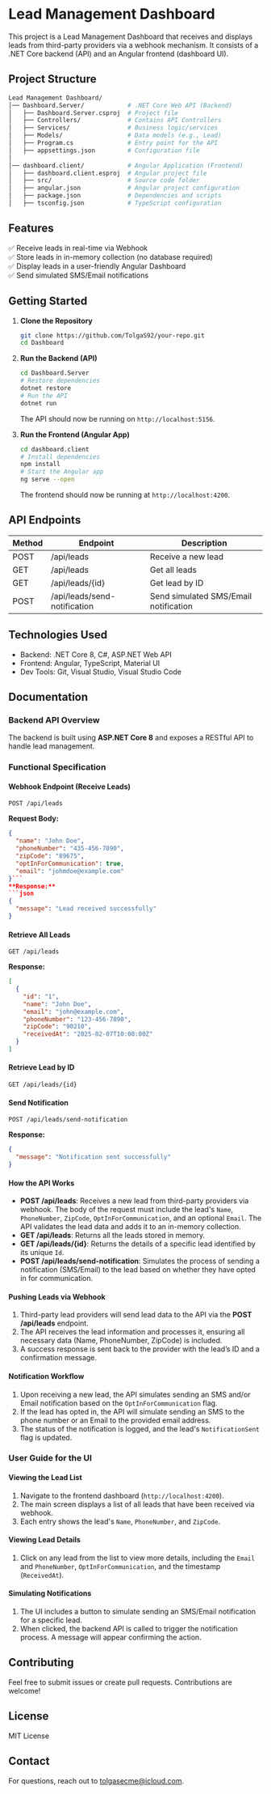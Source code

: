 
# Lead Management Dashboard

This project is a Lead Management Dashboard that receives and displays leads from third-party providers via a webhook mechanism. It consists of a .NET Core backend (API) and an Angular frontend (dashboard UI).

## Project Structure
```bash
Lead Management Dashboard/
│── Dashboard.Server/            # .NET Core Web API (Backend)
│   ├── Dashboard.Server.csproj  # Project file
│   ├── Controllers/             # Contains API Controllers
│   ├── Services/                # Business logic/services
│   ├── Models/                  # Data models (e.g., Lead)
│   ├── Program.cs               # Entry point for the API
│   ├── appsettings.json         # Configuration file
│
│── dashboard.client/            # Angular Application (Frontend)
│   ├── dashboard.client.esproj  # Angular project file
│   ├── src/                     # Source code folder
│   ├── angular.json             # Angular project configuration
│   ├── package.json             # Dependencies and scripts
│   ├── tsconfig.json            # TypeScript configuration
```

## Features

✅ Receive leads in real-time via Webhook  
✅ Store leads in in-memory collection (no database required)  
✅ Display leads in a user-friendly Angular Dashboard  
✅ Send simulated SMS/Email notifications  

## Getting Started

1. **Clone the Repository**
   ```bash
   git clone https://github.com/TolgaS92/your-repo.git
   cd Dashboard
   ```

2. **Run the Backend (API)**

   ```bash
   cd Dashboard.Server
   # Restore dependencies
   dotnet restore
   # Run the API
   dotnet run
   ```

   The API should now be running on `http://localhost:5156`.

3. **Run the Frontend (Angular App)**

   ```bash
   cd dashboard.client
   # Install dependencies
   npm install
   # Start the Angular app
   ng serve --open
   ```

   The frontend should now be running at `http://localhost:4200`.

## API Endpoints

| Method | Endpoint                 | Description                                        |
|--------|--------------------------|----------------------------------------------------|
| POST   | /api/leads                | Receive a new lead                                 |
| GET    | /api/leads                | Get all leads                                      |
| GET    | /api/leads/{id}           | Get lead by ID                                     |
| POST   | /api/leads/send-notification | Send simulated SMS/Email notification             |

## Technologies Used

- Backend: .NET Core 8, C#, ASP.NET Web API
- Frontend: Angular, TypeScript, Material UI
- Dev Tools: Git, Visual Studio, Visual Studio Code

## Documentation
### **Backend API Overview**
The backend is built using **ASP.NET Core 8** and exposes a RESTful API to handle lead management.

### Functional Specification
#### **Webhook Endpoint (Receive Leads)**
```http
POST /api/leads
```
**Request Body:**
```json
{
  "name": "John Doe",
  "phoneNumber": "435-456-7890",
  "zipCode": "89675",
  "optInForCommunication": true,
  "email": "johmdoe@example.com"
}```
**Response:**
```json
{
  "message": "Lead received successfully"
}
```

#### **Retrieve All Leads**
```http
GET /api/leads
```
**Response:**
```json
[
  {
    "id": "1",
    "name": "John Doe",
    "email": "john@example.com",
    "phoneNumber": "123-456-7890",
    "zipCode": "90210",
    "receivedAt": "2025-02-07T10:00:00Z"
  }
]
```

#### **Retrieve Lead by ID**
```http
GET /api/leads/{id}
```

#### **Send Notification**
```http
POST /api/leads/send-notification
```
**Response:**
```json
{
  "message": "Notification sent successfully"
}
```

#### How the API Works
- **POST /api/leads**: Receives a new lead from third-party providers via webhook. The body of the request must include the lead's `Name`, `PhoneNumber`, `ZipCode`, `OptInForCommunication`, and an optional `Email`. The API validates the lead data and adds it to an in-memory collection.
- **GET /api/leads**: Returns all the leads stored in memory.
- **GET /api/leads/{id}**: Returns the details of a specific lead identified by its unique `Id`.
- **POST /api/leads/send-notification**: Simulates the process of sending a notification (SMS/Email) to the lead based on whether they have opted in for communication.

#### Pushing Leads via Webhook
1. Third-party lead providers will send lead data to the API via the **POST /api/leads** endpoint.
2. The API receives the lead information and processes it, ensuring all necessary data (Name, PhoneNumber, ZipCode) is included.
3. A success response is sent back to the provider with the lead’s ID and a confirmation message.

#### Notification Workflow
1. Upon receiving a new lead, the API simulates sending an SMS and/or Email notification based on the `OptInForCommunication` flag.
2. If the lead has opted in, the API will simulate sending an SMS to the phone number or an Email to the provided email address.
3. The status of the notification is logged, and the lead's `NotificationSent` flag is updated.

### User Guide for the UI

#### Viewing the Lead List
1. Navigate to the frontend dashboard (`http://localhost:4200`).
2. The main screen displays a list of all leads that have been received via webhook.
3. Each entry shows the lead's `Name`, `PhoneNumber`, and `ZipCode`.

#### Viewing Lead Details
1. Click on any lead from the list to view more details, including the `Email` and `PhoneNumber`, `OptInForCommunication`, and the timestamp (`ReceivedAt`).

#### Simulating Notifications
1. The UI includes a button to simulate sending an SMS/Email notification for a specific lead.
2. When clicked, the backend API is called to trigger the notification process. A message will appear confirming the action.

## Contributing

Feel free to submit issues or create pull requests. Contributions are welcome!

## License

MIT License

## Contact

For questions, reach out to tolgasecme@icloud.com.
